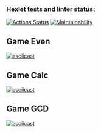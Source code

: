 ### Hexlet tests and linter status:

[![Actions Status](https://github.com/domingi/frontend-project-44/workflows/hexlet-check/badge.svg)](https://github.com/domingi/frontend-project-44/actions) [![Maintainability](https://api.codeclimate.com/v1/badges/2e98b2c5bf54683eb3ae/maintainability)](https://codeclimate.com/github/domingi/frontend-project-44/maintainability)

## Game Even

[![asciicast](https://asciinema.org/a/uarq1kBzjZD8bEDiJfSoVZcrz.svg)](https://asciinema.org/a/uarq1kBzjZD8bEDiJfSoVZcrz)

## Game Calc

[![asciicast](https://asciinema.org/a/uarq1kBzjZD8bEDiJfSoVZcrz.svg)](https://asciinema.org/a/9lASzHt2rxtRZU9VvbePYdmI1)

## Game GCD

[![asciicast](https://asciinema.org/a/uarq1kBzjZD8bEDiJfSoVZcrz.svg)](https://asciinema.org/a/KRo1tTuPS05PtVFtThtDbDK4G)
